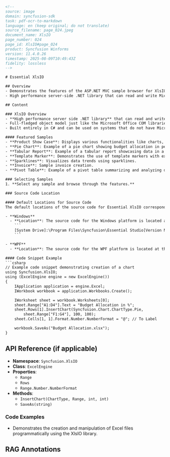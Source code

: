 ```html
<!-- 
source: image
domain: syncfusion-sdk
task: pdf-ocr-to-markdown
language: en (keep original; do not translate)
source_filename: page_024.jpeg
document_name: XlsIO
page_number: 024
page_id: XlsIO#page_024
product: Syncfusion Winforms
version: 11.4.0.26
timestamp: 2025-08-09T10:49:43Z
fidelity: lossless
-->

# Essential XlsIO

## Overview
- Demonstrates the features of the ASP.NET MVC sample browser for XlsIO.
- High performance server-side .NET library that can read and write Microsoft Excel files.

## Content

### XlsIO Overview
- **High performance server side .NET library** that can read and write Microsoft Excel files.
- Full-fledged object model just like the Microsoft Office COM libraries.
- Built entirely in C# and can be used on systems that do not have Microsoft Excel installed, making it an excellent reporting engine for tabular data.

#### Featured Samples
- **Product Show Case**: Displays various functionalities like charts, data management, and settings.
- **Pie Chart**: Example of a pie chart showing budget allocation in percentages.
- **Tabular Report**: Example of a tabular report showcasing data in a structured format.
- **Template Marker**: Demonstrates the use of template markers with example data.
- **Sparklines**: Visualizes data trends using sparklines.
- **Invoice**: Sample invoice creation.
- **Pivot Table**: Example of a pivot table summarizing and analyzing data.

### Selecting Samples
1. **Select any sample and browse through the features.**

### Source Code Location

#### Default Locations for Source Code
The default locations of the source code for Essential XlsIO corresponding to each platform are given below:

- **Windows**
  - **Location**: The source code for the Windows platform is located at:
    ```
    [System Drive]:\Program Files\Syncfusion\Essential Studio[Version Number]\Base\XlsIO.Windows\Src
    ```

- **WPF**
  - **Location**: The source code for the WPF platform is located at the following location.

#### Code Snippet Example
```csharp
// Example code snippet demonstrating creation of a chart
using Syncfusion.XlsIO;
using (ExcelEngine engine = new ExcelEngine())
{
    IApplication application = engine.Excel;
    IWorkbook workbook = application.Workbooks.Create();

    IWorksheet sheet = workbook.Worksheets[0];
    sheet.Range["A1:D4"].Text = "Budget Allocation in %";
    sheet.Rows[1].InsertChart(Syncfusion.Chart.ChartType.Pie,
        sheet.Range["F1:G4"], 100, 100);
    sheet.Cells[1, 1].Format.Number.NumberFormat = "@"; // To Label

    workbook.SaveAs("Budget Allocation.xlsx");
}
```

## API Reference (if applicable)
- **Namespace**: `Syncfusion.XlsIO`
- **Class**: `ExcelEngine`
- **Properties**:
  - `Range`
  - `Rows`
  - `Range.Number.NumberFormat`
- **Methods**:
  - `InsertChart(ChartType, Range, int, int)`
  - `SaveAs(string)`

### Code Examples
- Demonstrates the creation and manipulation of Excel files programmatically using the XlsIO library.

## RAG Annotations
<!-- tags: [XlsIO, ASP.NET MVC, Windows, WPF, source code, sample browser, tabular data, pie chart, tabular report, template marker, sparklines, invoice, pivot table] keywords: [Essential XlsIO, features, .NET library, Microsoft Excel files, tabular data, reporting engine, Windows, WPF, source code locations] -->
```